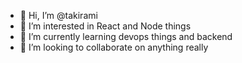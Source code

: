 - 👋 Hi, I’m @takirami
- 👀 I’m interested in React and Node things
- 🌱 I’m currently learning devops things and backend
- 💞️ I’m looking to collaborate on anything really
